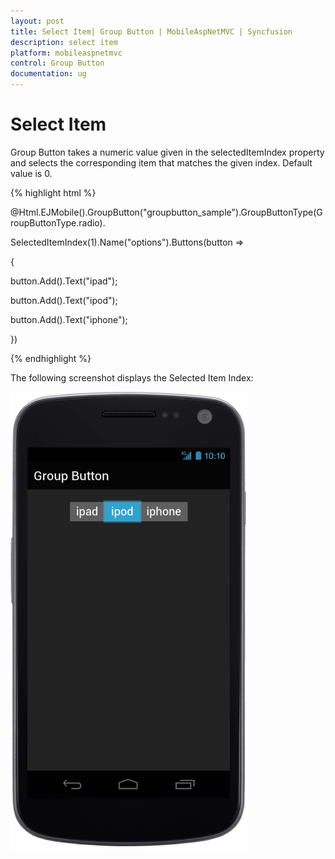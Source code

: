```yaml
---
layout: post
title: Select Item| Group Button | MobileAspNetMVC | Syncfusion
description: select item
platform: mobileaspnetmvc
control: Group Button
documentation: ug
---
```


# Select Item

Group Button takes a numeric value given in the selectedItemIndex property and selects the corresponding item that matches the given index. Default value is 0.

{% highlight html %}

@Html.EJMobile().GroupButton("groupbutton_sample").GroupButtonType(GroupButtonType.radio).

SelectedItemIndex(1).Name("options").Buttons(button =>

{

button.Add().Text("ipad");

button.Add().Text("ipod");

button.Add().Text("iphone");

})

{% endhighlight %}

The following screenshot displays the Selected Item Index:

![C:/Users/vincentxavier/Desktop/Work/Documentation/Complete Doc/Groupbtton/images/android_1.png](Select-Item_images/Select-Item_img1.png)



